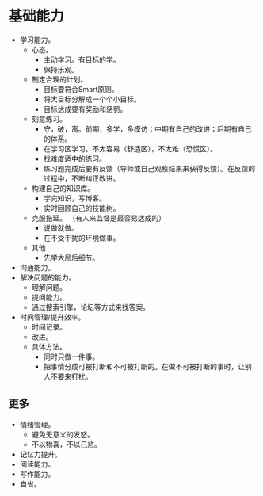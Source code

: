 # 基础能力
* 学习能力。
  * 心态。
    * 主动学习。有目标的学。
    * 保持乐观。
  * 制定合理的计划。
    * 目标要符合Smart原则。
    * 将大目标分解成一个个小目标。
    * 目标达成要有奖励和惩罚。
  * 刻意练习。
    * 守，破，离。前期，多学，多模仿；中期有自己的改进；后期有自己的体系。
    * 在学习区学习。不太容易（舒适区），不太难（恐慌区）。
    * 找难度适中的练习。
    * 练习题完成后要有反馈（导师或自己观察结果来获得反馈）。在反馈的过程中，不断纠正改进。
  * 构建自己的知识库。
    * 学完知识，写博客。
    * 实时回顾自己的技能树。
  * 克服拖延。 （有人来监督是最容易达成的）
    * 说做就做。
    * 在不受干扰的环境做事。
  * 其他
    * 先学大局后细节。
* 沟通能力。
* 解决问题的能力。
  * 理解问题。
  * 提问能力。
  * 通过搜索引擎，论坛等方式来找答案。
* 时间管理/提升效率。
  * 时间记录。
  * 改进。
  * 具体方法。
    * 同时只做一件事。
    * 把事情分成可被打断和不可被打断的。在做不可被打断的事时，让别人不要来打扰。

## 更多
* 情绪管理。
  * 避免无意义的发怒。
  * 不以物喜，不以己悲。
* 记忆力提升。
* 阅读能力。
* 写作能力。
* 自省。



